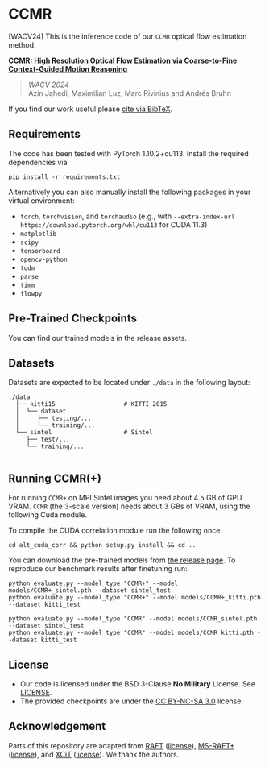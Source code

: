 # CCMR
[WACV24] This is the inference code of our `CCMR` optical flow estimation method.

 **[CCMR: High Resolution Optical Flow Estimation via Coarse-to-Fine Context-Guided Motion Reasoning](https://openaccess.thecvf.com/content/WACV2024/papers/Jahedi_CCMR_High_Resolution_Optical_Flow_Estimation_via_Coarse-To-Fine_Context-Guided_Motion_WACV_2024_paper.pdf)**<br/>
> _WACV 2024_ <br/>
> Azin Jahedi, Maximilian Luz, Marc Rivinius and Andrés Bruhn

If you find our work useful please [cite via BibTeX](CITATIONS.bib).

## Requirements

The code has been tested with PyTorch 1.10.2+cu113.
Install the required dependencies via
```
pip install -r requirements.txt
```

Alternatively you can also manually install the following packages in your virtual environment:
- `torch`, `torchvision`, and `torchaudio` (e.g., with `--extra-index-url https://download.pytorch.org/whl/cu113` for CUDA 11.3)
- `matplotlib`
- `scipy`
- `tensorboard`
- `opencv-python`
- `tqdm`
- `parse`
- `timm`
- `flowpy`


## Pre-Trained Checkpoints

You can find our trained models in the release assets.


## Datasets

Datasets are expected to be located under `./data` in the following layout:
```
./data
  ├── kitti15                   # KITTI 2015
  │  └── dataset
  │     ├── testing/...
  │     └── training/...
  └── sintel                    # Sintel
     ├── test/...
     └── training/...
  
```

## Running CCMR(+)

For running `CCMR+` on MPI Sintel images you need about 4.5 GB of GPU VRAM. `CCMR` (the 3-scale version) needs about 3 GBs of VRAM, using the following Cuda module.
 
To compile the CUDA correlation module run the following once:
```Shell
cd alt_cuda_corr && python setup.py install && cd ..
```
You can download the pre-trained models from [the release page](https://github.com/cv-stuttgart/CCMR/releases).
To reproduce our benchmark results after finetuning run:
```Shell
python evaluate.py --model_type "CCMR+" --model models/CCMR+_sintel.pth --dataset sintel_test
python evaluate.py --model_type "CCMR+" --model models/CCMR+_kitti.pth --dataset kitti_test

python evaluate.py --model_type "CCMR" --model models/CCMR_sintel.pth --dataset sintel_test
python evaluate.py --model_type "CCMR" --model models/CCMR_kitti.pth --dataset kitti_test
```

## License
- Our code is licensed under the BSD 3-Clause **No Military** License. See [LICENSE](LICENSE).
- The provided checkpoints are under the [CC BY-NC-SA 3.0](https://creativecommons.org/licenses/by-nc-sa/3.0/) license.

## Acknowledgement
Parts of this repository are adapted from [RAFT](https://github.com/princeton-vl/RAFT) ([license](licenses/RAFT/LICENSE)), [MS-RAFT+](https://github.com/cv-stuttgart/MS_RAFT_plus) ([license](https://github.com/cv-stuttgart/MS_RAFT_plus/blob/main/LICENSE)), and [XCiT](https://github.com/facebookresearch/xcit/tree/main) ([license](https://github.com/facebookresearch/xcit/blob/main/LICENSE)).
We thank the authors.
